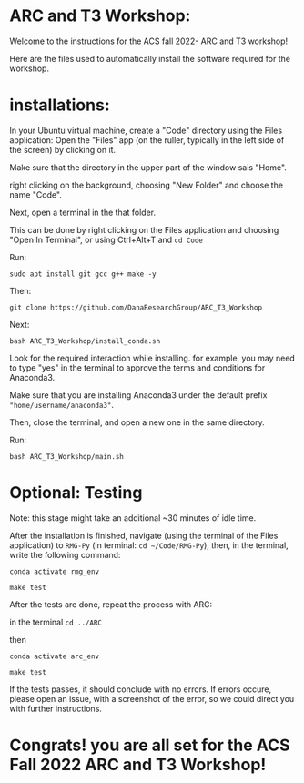 # ARC and T3 Workshop:
Welcome to the instructions for the ACS fall 2022- ARC and T3 workshop!

Here are the files used to automatically install the software required for the workshop.

# installations: 

In your Ubuntu virtual machine, create a "Code" directory using the Files application:
Open the "Files" app (on the ruller, typically in the left side of the screen) by clicking on it.

Make sure that the directory in the upper part of the window sais "Home".

right clicking on the background, choosing "New Folder" and choose the name "Code".

Next, open a terminal in the that folder.

This can be done by right clicking on the Files application and choosing "Open In Terminal", or using Ctrl+Alt+T and `cd Code`

Run:

`sudo apt install git gcc g++ make -y`

Then:

`git clone https://github.com/DanaResearchGroup/ARC_T3_Workshop`

Next:

`bash ARC_T3_Workshop/install_conda.sh`

Look for the required interaction while installing. for example, you may need to type "yes" in the terminal to approve the terms and conditions for Anaconda3.

Make sure that you are installing Anaconda3 under the default prefix `"home/username/anaconda3"`.

Then, close the terminal, and open a new one in the same directory.

Run:

`bash ARC_T3_Workshop/main.sh`

# Optional: Testing

Note: this stage might take an additional ~30 minutes of idle time.

After the installation is finished, navigate (using the terminal of the Files application) to `RMG-Py` (in terminal: `cd ~/Code/RMG-Py`), then, in the terminal, write the following command:

`conda activate rmg_env`

`make test`

After the tests are done, repeat the process with ARC: 

in the terminal 
`cd ../ARC`

then

`conda activate arc_env`

`make test`

If the tests passes, it should conclude with no errors. If errors occure, please open an issue, with a screenshot of the error, so we could direct you with further instructions.

# Congrats! you are all set for the ACS Fall 2022 ARC and T3 Workshop!
